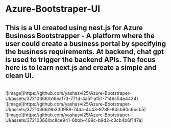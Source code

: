 # Azure-Bootstraper-UI
## This is a UI created using nest.js for Azure Business Bootstrapper - A platform where the user could create a business portal by specifying the business requirements. At backend, chat gpt is used to trigger the backend APIs. The focus here is to learn next.js and create a simple and clean UI.

<br>
![image](https://github.com/yashasvi25/Azure-Bootstraper-UI/assets/37210366/b16eaf73-771d-4a5f-af51-7146c54e4434)
<br>
![image](https://github.com/yashasvi25/Azure-Bootstraper-UI/assets/37210366/9b330988-74da-4c43-8789-80cb90c6bcb5)
<br>
![image](https://github.com/yashasvi25/Azure-Bootstraper-UI/assets/37210366/bc8ce941-6bbb-499c-b9d2-c3cb4b6f147a)


